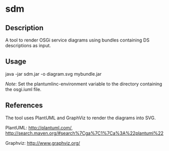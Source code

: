 # sdm

## Description
A tool to render OSGi service diagrams using bundles containing DS descriptions as input.

## Usage
java -jar sdm.jar -o diagram.svg mybundle.jar

*Note*: Set the plantumlinc-environment variable to the directory containing
	the osgi.iuml file.

## References
The tool uses PlantUML and GraphViz to render the diagrams into SVG.

PlantUML: http://plantuml.com/, http://search.maven.org/#search%7Cga%7C1%7Ca%3A%22plantuml%22

Graphviz: http://www.graphviz.org/ 
